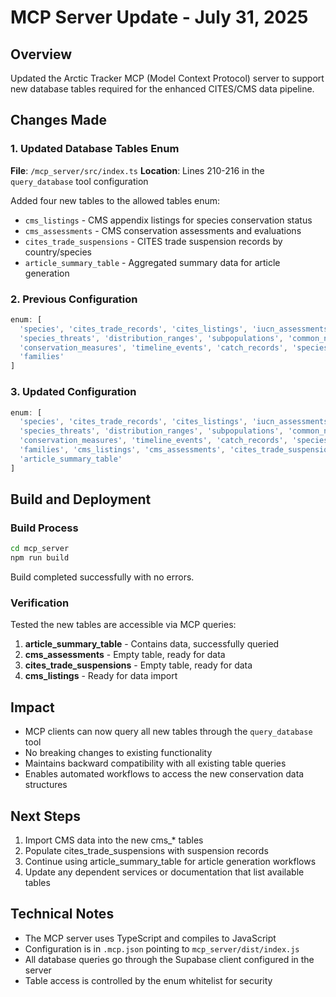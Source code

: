 # MCP Server Update - July 31, 2025

## Overview
Updated the Arctic Tracker MCP (Model Context Protocol) server to support new database tables required for the enhanced CITES/CMS data pipeline.

## Changes Made

### 1. Updated Database Tables Enum
**File**: `/mcp_server/src/index.ts`
**Location**: Lines 210-216 in the `query_database` tool configuration

Added four new tables to the allowed tables enum:
- `cms_listings` - CMS appendix listings for species conservation status
- `cms_assessments` - CMS conservation assessments and evaluations
- `cites_trade_suspensions` - CITES trade suspension records by country/species
- `article_summary_table` - Aggregated summary data for article generation

### 2. Previous Configuration
```typescript
enum: [
  'species', 'cites_trade_records', 'cites_listings', 'iucn_assessments',
  'species_threats', 'distribution_ranges', 'subpopulations', 'common_names',
  'conservation_measures', 'timeline_events', 'catch_records', 'species_trade_summary',
  'families'
]
```

### 3. Updated Configuration
```typescript
enum: [
  'species', 'cites_trade_records', 'cites_listings', 'iucn_assessments',
  'species_threats', 'distribution_ranges', 'subpopulations', 'common_names',
  'conservation_measures', 'timeline_events', 'catch_records', 'species_trade_summary',
  'families', 'cms_listings', 'cms_assessments', 'cites_trade_suspensions', 
  'article_summary_table'
]
```

## Build and Deployment

### Build Process
```bash
cd mcp_server
npm run build
```
Build completed successfully with no errors.

### Verification
Tested the new tables are accessible via MCP queries:

1. **article_summary_table** - Contains data, successfully queried
2. **cms_assessments** - Empty table, ready for data
3. **cites_trade_suspensions** - Empty table, ready for data
4. **cms_listings** - Ready for data import

## Impact
- MCP clients can now query all new tables through the `query_database` tool
- No breaking changes to existing functionality
- Maintains backward compatibility with all existing table queries
- Enables automated workflows to access the new conservation data structures

## Next Steps
1. Import CMS data into the new cms_* tables
2. Populate cites_trade_suspensions with suspension records
3. Continue using article_summary_table for article generation workflows
4. Update any dependent services or documentation that list available tables

## Technical Notes
- The MCP server uses TypeScript and compiles to JavaScript
- Configuration is in `.mcp.json` pointing to `mcp_server/dist/index.js`
- All database queries go through the Supabase client configured in the server
- Table access is controlled by the enum whitelist for security